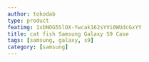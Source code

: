 ```yaml
---
author: tokodab
type: product
featimg: 1xbNOG5SlOX-Ywcak162sYVi0WUdcGxYY
title: cat fish Samsung Galaxy S9 Case
tags: [samsung, galaxy, s9]
category: [samsung]
---
```

